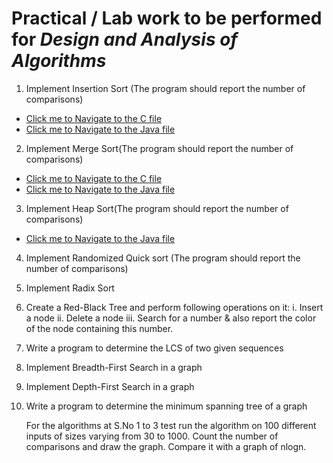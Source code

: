 # Practical / Lab work to be performed for <b><i>Design and Analysis of Algorithms </i></b>

1. Implement Insertion Sort (The program should report the number of comparisons)

- [Click me to Navigate to the C file](https://github.com/PriyanshuMallick/B.Sc.CollegeCodeBasics/blob/main/4th_Semester/Algorithms/1_insertionSort.c)
- [Click me to Navigate to the Java file](https://github.com/PriyanshuMallick/B.Sc.CollegeCodeBasics/blob/main/4th_Semester/Algorithms/$1_InsertionSort.java)

2. Implement Merge Sort(The program should report the number of comparisons)

- [Click me to Navigate to the C file](https://github.com/PriyanshuMallick/B.Sc.CollegeCodeBasics/blob/main/4th_Semester/Algorithms/1_mergeSort.c)
- [Click me to Navigate to the Java file](https://github.com/PriyanshuMallick/B.Sc.CollegeCodeBasics/blob/main/4th_Semester/Algorithms/$1_MergeSort.java)

3. Implement Heap Sort(The program should report the number of comparisons)

<!-- - [Click me to Navigate to the C file](https://github.com/PriyanshuMallick/B.Sc.CollegeCodeBasics/blob/main/4th_Semester/Algorithms/3_heapSort.c) -->

- [Click me to Navigate to the Java file](https://github.com/PriyanshuMallick/B.Sc.CollegeCodeBasics/blob/main/4th_Semester/Algorithms/$3_HeapSort.java)

4. Implement Randomized Quick sort (The program should report the number of comparisons)

5. Implement Radix Sort

6. Create a Red-Black Tree and perform following operations on it:
   i. Insert a node
   ii. Delete a node
   iii. Search for a number & also report the color of the node containing this number.

7. Write a program to determine the LCS of two given sequences

8. Implement Breadth-First Search in a graph

9. Implement Depth-First Search in a graph

10. Write a program to determine the minimum spanning tree of a graph

    For the algorithms at S.No 1 to 3 test run the algorithm on 100 different inputs of sizes varying from 30 to 1000. Count the number of comparisons and draw the graph. Compare it with a graph of nlogn.
